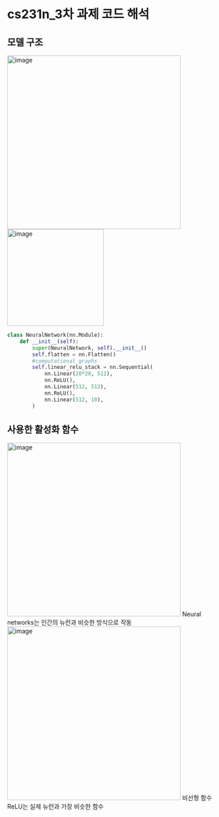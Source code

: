 # cs231n_3차 과제 코드 해석
## 모델 구조
<img width="400" alt="image" src="https://user-images.githubusercontent.com/77714083/165927714-1014bbcd-4855-468b-9334-f635996cd586.png">

<img width="223" alt="image" src="https://user-images.githubusercontent.com/77714083/165929185-36028b6b-6181-4596-925d-e96e5fc16855.png">

```python
class NeuralNetwork(nn.Module):
    def __init__(self):
        super(NeuralNetwork, self).__init__()
        self.flatten = nn.Flatten() 
        #computational graphs
        self.linear_relu_stack = nn.Sequential(
            nn.Linear(28*28, 512), 
            nn.ReLU(),
            nn.Linear(512, 512), 
            nn.ReLU(),
            nn.Linear(512, 10),  
        )
```
## 사용한 활성화 함수
<img width="400" alt="image" src="https://user-images.githubusercontent.com/77714083/165929608-a7db573b-e076-4d2f-8287-79951904f3ff.png">
Neural networks는 인간의 뉴런과 비슷한 방식으로 작동

<img width="400" alt="image" src="https://user-images.githubusercontent.com/77714083/165929333-ba06c13d-4ebd-43d8-950c-0ecd41aae366.png">
비선형 함수 ReLU는 실제 뉴런과 가장 비슷한 함수

  
